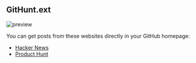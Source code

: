 ## GitHunt.ext

![preview](http://i2.tietuku.com/49a5ec4ed261eff3.png)

You can get posts from these websites directly in your GitHub homepage:

- [Hacker News](https://news.ycombinator.com/)
- [Product Hunt](http://www.producthunt.com/)



